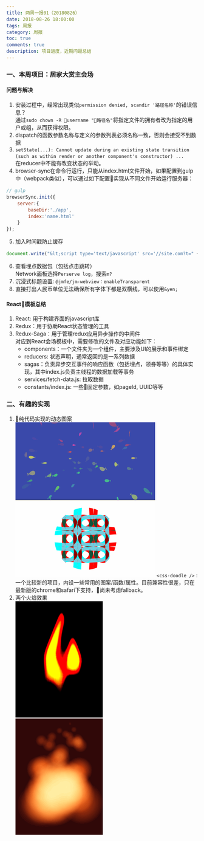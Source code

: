 ```yaml
---
title: 两周一报01（20180826）
date: 2018-08-26 18:00:00
tags: 周报
category: 周报
toc: true
comments: true
description: 项目进度，近期问题总结
---
```


### 一、本周项目：居家大赏主会场   
#### 问题与解决   
1. 安装过程中，经常出现类似`permission denied, scandir '路径名称'`的错误信息？   
通过`sudo chown -R username "路径名"`将指定文件的拥有者改为指定的用户或组，从而获得权限。   
2. dispatch的函数参数名称与定义的参数列表必须名称一致，否则会接受不到数据   
3. `setState(...): Cannot update during an existing state transition (such as within render or another component's constructor) ...`   
在reducer中不能有改变状态的举动。
4. browser-sync在命令行运行，只能从index.html文件开始，如果配置到gulp中（webpack类似），可以通过如下配置实现从不同文件开始运行服务器：     
```JavaScript
// gulp
browserSync.init({
    server:{
        baseDir:'./app',
        index:'name.html'
    }
});
```

5. 加入时间戳防止缓存     
```JavaScript
document.write("&lt;script type='text/javascript' src='//site.com?t=" + Date.now() + "'&gt;&lt;\/script&gt;");
```

6. 查看埋点数据包（包括点击跳转）     
  Network面板选择`Perserve log`，搜索`m?`   
7. 沉浸式标题设置: `@jmfe/jm-webview：enableTransparent`      
8. 直接打出人民币单位无法确保所有字体下都是双横线，可以使用`&yen;`       

#### React模板总结   
1. React: 用于构建界面的javascript库      
2. Redux：用于协助React状态管理的工具      
3. Redux-Saga：用于管理redux应用异步操作的中间件    
对应到React会场模板中，需要修改的文件及对应功能如下：     
    - components：一个文件夹为一个组件，主要涉及UI的展示和事件绑定   
    - reducers: 状态声明，通常返回的是一系列数据   
    - sagas：负责异步交互事件的响应函数（包括埋点，领券等等）的具体实现，其中index.js负责主线程的数据加载等事务   
    - services/fetch-data.js: 拉取数据   
    - constants/index.js: 一些固定参数，如pageId, UUID等等   
   

### 二、有趣的实现   
1. 纯代码实现的动态图案
![01](/images/weekly/01/cssdoodle0.gif)   
![02](/images/weekly/01/cssdoodle1.gif) 
`<css-doodle />` : 一个比较新的项目，内设一些常用的图案/函数/属性。目前兼容性很差，只在最新版的chrome和safari下支持，尚未考虑fallback。    
2. 两个火焰效果   
![01](/images/weekly/01/fire0.gif)   
![02](/images/weekly/01/fire1.gif)   